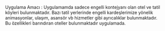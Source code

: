 Uygulama Amacı : Uygulamamda sadece engelli kontejyanı olan otel ve tatil köyleri bulunmaktadır. 
Bazı tatil yerlerinde engelli kardeşlerimize yönelik  animasyonlar, 
ulaşım, asansör vb hizmetler gibi ayrıcalıklar bulunmaktadır. Bu özellikleri barındıran oteller bulunmaktadır uygulamada.
